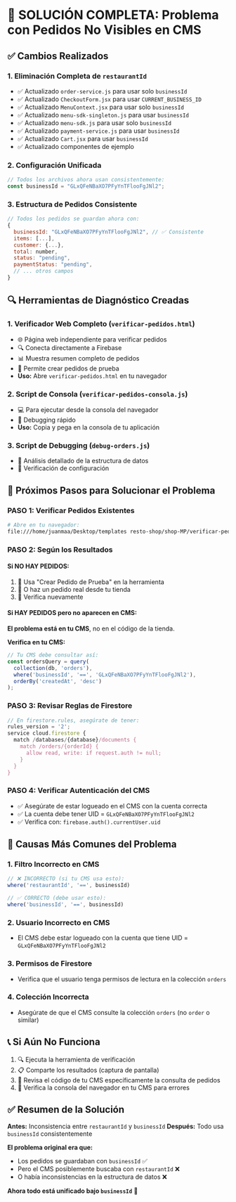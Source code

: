 # 🔧 SOLUCIÓN COMPLETA: Problema con Pedidos No Visibles en CMS

## ✅ Cambios Realizados

### 1. **Eliminación Completa de `restaurantId`**
- ✅ Actualizado `order-service.js` para usar solo `businessId`
- ✅ Actualizado `CheckoutForm.jsx` para usar `CURRENT_BUSINESS_ID`
- ✅ Actualizado `MenuContext.jsx` para usar solo `businessId` 
- ✅ Actualizado `menu-sdk-singleton.js` para usar `businessId`
- ✅ Actualizado `menu-sdk.js` para usar solo `businessId`
- ✅ Actualizado `payment-service.js` para usar `businessId`
- ✅ Actualizado `Cart.jsx` para usar `businessId`
- ✅ Actualizado componentes de ejemplo

### 2. **Configuración Unificada**
```javascript
// Todos los archivos ahora usan consistentemente:
const businessId = "GLxQFeNBaXO7PFyYnTFlooFgJNl2";
```

### 3. **Estructura de Pedidos Consistente**
```javascript
// Todos los pedidos se guardan ahora con:
{
  businessId: "GLxQFeNBaXO7PFyYnTFlooFgJNl2", // ✅ Consistente
  items: [...],
  customer: {...},
  total: number,
  status: "pending",
  paymentStatus: "pending",
  // ... otros campos
}
```

## 🔍 Herramientas de Diagnóstico Creadas

### 1. **Verificador Web Completo** (`verificar-pedidos.html`)
- 🌐 Página web independiente para verificar pedidos
- 🔍 Conecta directamente a Firebase
- 📊 Muestra resumen completo de pedidos
- 🧪 Permite crear pedidos de prueba
- **Uso:** Abre `verificar-pedidos.html` en tu navegador

### 2. **Script de Consola** (`verificar-pedidos-consola.js`)
- 💻 Para ejecutar desde la consola del navegador
- 🔧 Debugging rápido
- **Uso:** Copia y pega en la consola de tu aplicación

### 3. **Script de Debugging** (`debug-orders.js`)
- 📝 Análisis detallado de la estructura de datos
- 🔎 Verificación de configuración

## 🎯 Próximos Pasos para Solucionar el Problema

### PASO 1: Verificar Pedidos Existentes
```bash
# Abre en tu navegador:
file:///home/juanmaa/Desktop/templates resto-shop/shop-MP/verificar-pedidos.html
```

### PASO 2: Según los Resultados

#### Si NO HAY PEDIDOS:
1. 🧪 Usa "Crear Pedido de Prueba" en la herramienta
2. 🛒 O haz un pedido real desde tu tienda
3. 🔄 Verifica nuevamente

#### Si HAY PEDIDOS pero no aparecen en CMS:
**El problema está en tu CMS**, no en el código de la tienda.

**Verifica en tu CMS:**
```javascript
// Tu CMS debe consultar así:
const ordersQuery = query(
  collection(db, 'orders'),
  where('businessId', '==', 'GLxQFeNBaXO7PFyYnTFlooFgJNl2'),
  orderBy('createdAt', 'desc')
);
```

### PASO 3: Revisar Reglas de Firestore
```javascript
// En firestore.rules, asegúrate de tener:
rules_version = '2';
service cloud.firestore {
  match /databases/{database}/documents {
    match /orders/{orderId} {
      allow read, write: if request.auth != null;
    }
  }
}
```

### PASO 4: Verificar Autenticación del CMS
- ✅ Asegúrate de estar logueado en el CMS con la cuenta correcta
- ✅ La cuenta debe tener UID = `GLxQFeNBaXO7PFyYnTFlooFgJNl2`
- ✅ Verifica con: `firebase.auth().currentUser.uid`

## 🚨 Causas Más Comunes del Problema

### 1. **Filtro Incorrecto en CMS**
```javascript
// ❌ INCORRECTO (si tu CMS usa esto):
where('restaurantId', '==', businessId)

// ✅ CORRECTO (debe usar esto):
where('businessId', '==', businessId)
```

### 2. **Usuario Incorrecto en CMS**
- El CMS debe estar logueado con la cuenta que tiene UID = `GLxQFeNBaXO7PFyYnTFlooFgJNl2`

### 3. **Permisos de Firestore**
- Verifica que el usuario tenga permisos de lectura en la colección `orders`

### 4. **Colección Incorrecta**
- Asegúrate de que el CMS consulte la colección `orders` (no `order` o similar)

## 📞 Si Aún No Funciona

1. 🔍 Ejecuta la herramienta de verificación
2. 📋 Comparte los resultados (captura de pantalla)
3. 🔧 Revisa el código de tu CMS específicamente la consulta de pedidos
4. 📝 Verifica la consola del navegador en tu CMS para errores

## ✅ Resumen de la Solución

**Antes:** Inconsistencia entre `restaurantId` y `businessId`
**Después:** Todo usa `businessId` consistentemente

**El problema original era que:**
- Los pedidos se guardaban con `businessId` ✅
- Pero el CMS posiblemente buscaba con `restaurantId` ❌
- O había inconsistencias en la estructura de datos ❌

**Ahora todo está unificado bajo `businessId`** 🎉
